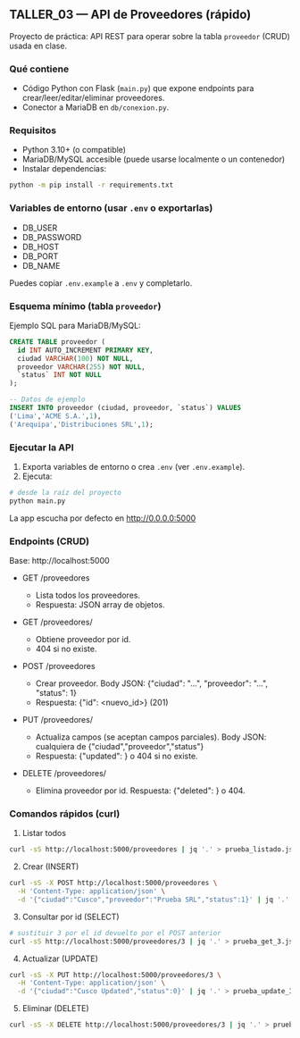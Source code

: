 ## TALLER_03 — API de Proveedores (rápido)

Proyecto de práctica: API REST para operar sobre la tabla `proveedor` (CRUD) usada en clase.

### Qué contiene
- Código Python con Flask (`main.py`) que expone endpoints para crear/leer/editar/eliminar proveedores.
- Conector a MariaDB en `db/conexion.py`.

### Requisitos
- Python 3.10+ (o compatible)
- MariaDB/MySQL accesible (puede usarse localmente o un contenedor)
- Instalar dependencias:

```bash
python -m pip install -r requirements.txt
```

### Variables de entorno (usar `.env` o exportarlas)
- DB_USER
- DB_PASSWORD
- DB_HOST
- DB_PORT
- DB_NAME

Puedes copiar `.env.example` a `.env` y completarlo.

### Esquema mínimo (tabla `proveedor`)
Ejemplo SQL para MariaDB/MySQL:

```sql
CREATE TABLE proveedor (
  id INT AUTO_INCREMENT PRIMARY KEY,
  ciudad VARCHAR(100) NOT NULL,
  proveedor VARCHAR(255) NOT NULL,
  `status` INT NOT NULL
);

-- Datos de ejemplo
INSERT INTO proveedor (ciudad, proveedor, `status`) VALUES
('Lima','ACME S.A.',1),
('Arequipa','Distribuciones SRL',1);
```

### Ejecutar la API

1. Exporta variables de entorno o crea `.env` (ver `.env.example`).
2. Ejecuta:

```bash
# desde la raíz del proyecto
python main.py
```

La app escucha por defecto en http://0.0.0.0:5000

### Endpoints (CRUD)

Base: http://localhost:5000

- GET /proveedores
  - Lista todos los proveedores.
  - Respuesta: JSON array de objetos.

- GET /proveedores/<id>
  - Obtiene proveedor por id.
  - 404 si no existe.

- POST /proveedores
  - Crear proveedor. Body JSON: {"ciudad": "...", "proveedor": "...", "status": 1}
  - Respuesta: {"id": <nuevo_id>} (201)

- PUT /proveedores/<id>
  - Actualiza campos (se aceptan campos parciales). Body JSON: cualquiera de {"ciudad","proveedor","status"}
  - Respuesta: {"updated": <nrows>} o 404 si no existe.

- DELETE /proveedores/<id>
  - Elimina proveedor por id. Respuesta: {"deleted": <nrows>} o 404.

### Comandos rápidos (curl) 

1) Listar todos

```bash
curl -sS http://localhost:5000/proveedores | jq '.' > prueba_listado.json
```

2) Crear (INSERT)

```bash
curl -sS -X POST http://localhost:5000/proveedores \
  -H 'Content-Type: application/json' \
  -d '{"ciudad":"Cusco","proveedor":"Prueba SRL","status":1}' | jq '.' > prueba_crear.json
```

3) Consultar por id (SELECT)

```bash
# sustituir 3 por el id devuelto por el POST anterior
curl -sS http://localhost:5000/proveedores/3 | jq '.' > prueba_get_3.json
```

4) Actualizar (UPDATE)

```bash
curl -sS -X PUT http://localhost:5000/proveedores/3 \
  -H 'Content-Type: application/json' \
  -d '{"ciudad":"Cusco Updated","status":0}' | jq '.' > prueba_update_3.json
```

5) Eliminar (DELETE)

```bash
curl -sS -X DELETE http://localhost:5000/proveedores/3 | jq '.' > prueba_delete_3.json
```
